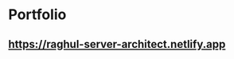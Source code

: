 <h1>Portfolio</h1>
<h2><a href="https://raghul-server-architect.netlify.app" target="_blank">https://raghul-server-architect.netlify.app<h2/>
